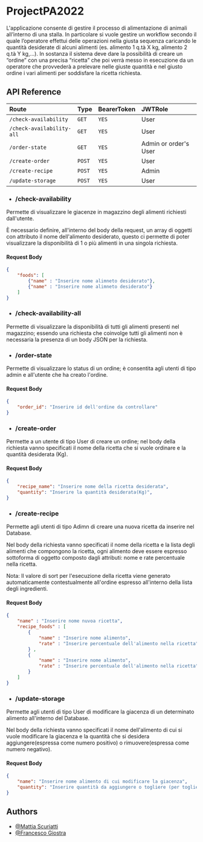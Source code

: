 
# ProjectPA2022

L'applicazione consente di gestire il processo di alimentazione di animali 
all’interno di una stalla. In particolare si vuole gestire un workflow 
secondo il quale l’operatore effettui delle operazioni nella giusta sequenza
caricando le quantità desiderate di alcuni alimenti (es. alimento 1 q.tà X kg, 
alimento 2 q.tà Y kg,…). In sostanza il sistema deve dare la possibilità di creare
un “ordine” con una precisa “ricetta” che poi verrà messo in esecuzione da un operatore 
che provvederà a prelevare nelle giuste quantità e nel giusto ordine i vari alimenti 
per soddisfare la ricetta richiesta.

## API Reference

| Route                     | Type   | BearerToken | JWTRole                    |
| :------------------------ | :----- | :---------- |:------------------------- |
| `/check-availability`     | `GET`  | `YES`       |User                       |
| `/check-availability-all` | `GET`  | `YES`       |User                       |
| `/order-state`            | `GET`  | `YES`       |Admin or order's User      |
| `/create-order`           | `POST` | `YES`       |User                       |
| `/create-recipe`          | `POST` | `YES`       |Admin                      |
| `/update-storage`         | `POST` | `YES`       |User                       |

- ### /check-availability

Permette di visualizzare le giacenze in magazzino degli alimenti richiesti dall'utente.

È necessario definire, all'interno del body della request, un array di oggetti con attributo il nome dell'alimento desiderato,
questo ci permette di poter visualizzare la disponibilità di 1 o più alimenti in una singola richiesta.

#### Request Body

```json 
{
    "foods": [
        {"name" : "Inserire nome alimneto desiderato"},
        {"name" : "Inserire nome alimneto desiderato"}
    ]
}
```  

- ### /check-availability-all

Permette di visualizzare la disponibilità di tutti gli alimenti presenti nel magazzino; essendo una richiesta che coinvolge tutti gli alimenti non è necessaria la presenza di un body JSON per la richiesta.


- ### /order-state

Permette di visualizzare lo status di un ordine; è consentita agli utenti di tipo admin e all'utente che ha creato l'ordine.

#### Request Body

```json 
{
    "order_id": "Inserire id dell'ordine da controllare"
}
```  

- ### /create-order

Permette a un utente di tipo User di creare un ordine; nel body della richiesta vanno specificati il nome della ricetta che si vuole ordinare
e la quantità desiderata (Kg).

#### Request Body

```json 
{
    "recipe_name": "Inserire nome della ricetta desiderata",
    "quantity": "Inserire la quantità desiderata(Kg)",
}
```  

- ### /create-recipe

Permette agli utenti di tipo Adimn di creare una nuova ricetta da inserire nel Database.

Nel body della richiesta vanno specificati il nome della ricetta e la lista degli alimenti che compongono la ricetta, ogni alimento deve essere espresso sottoforma di oggetto composto dagli attributi: nome e rate percentuale nella ricetta.

Nota: Il valore di sort per l'esecuzione della ricetta viene generato automaticamente contestualmente all'ordine espresso all'interno della lista degli ingredienti.

#### Request Body

```json 
{
    "name" : "Inserire nome nuvoa ricetta",
    "recipe_foods" : [
        {
            "name" : "Inserire nome alimento",
            "rate" : "Inserire percentuale dell'alimento nella ricetta" 
        } , 
        {
            "name" : "Inserire nome alimento",
            "rate" : "Inserire percentuale dell'alimento nella ricetta"         
        }
    ]
}
```

- ### /update-storage

Permette agli utenti di tipo User di modificare la giacenza di un determinato alimento all'interno del Database.

Nel body della richiesta vanno specificati il nome dell'alimento di cui si vuole modificare la giacenza e la quantità che si desidera aggiungere(espressa come numero positivo) o rimuovere(espressa come numero negativo).

#### Request Body

```json 
{
    "name": "Inserire nome alimento di cui modificare la giacenza",
    "quantity": "Inserire quantità da aggiungere o togliere (per togliere precedere il numero con -)"
}
```


## Authors

- [@Mattia Scuriatti](https://github.com/Me77y99)
- [@Francesco Giostra](https://github.com/Franz95)
